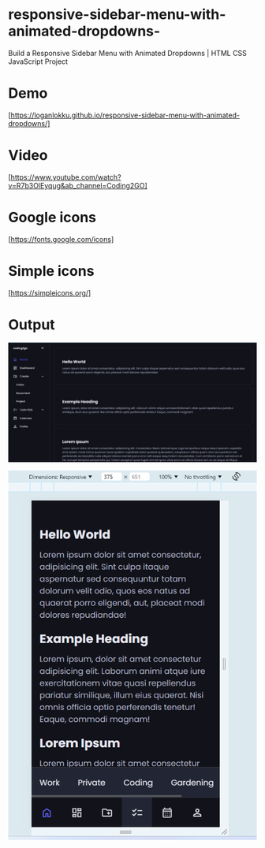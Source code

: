 # responsive-sidebar-menu-with-animated-dropdowns-
Build a Responsive Sidebar Menu with Animated Dropdowns | HTML CSS JavaScript Project

# Demo
[https://loganlokku.github.io/responsive-sidebar-menu-with-animated-dropdowns/]

# Video
[https://www.youtube.com/watch?v=R7b3OlEyqug&ab_channel=Coding2GO]

# Google icons
[https://fonts.google.com/icons]

# Simple icons
[https://simpleicons.org/]

# Output

![alt text](images/image-2.png)

![alt text](images/image-3.png)